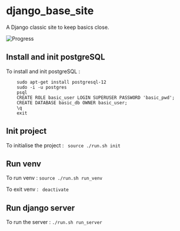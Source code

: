 # django_base_site

A Django classic site to keep basics close.

![Progress](https://progress-bar.dev/12/?title=progress)

## Install and init postgreSQL
To install and init postgreSQL :
``` 
    sudo apt-get install postgresql-12 
    sudo -i -u postgres
    psql
    CREATE ROLE basic_user LOGIN SUPERUSER PASSWORD 'basic_pwd';
    CREATE DATABASE basic_db OWNER basic_user;
    \q
    exit
```
## Init project 
To initialise the project :
``` source ./run.sh init```

## Run venv
To run venv : 
```source ./run.sh run_venv```

To exit venv : 
``` deactivate```

## Run django server 
To run the server : 
```./run.sh run_server```